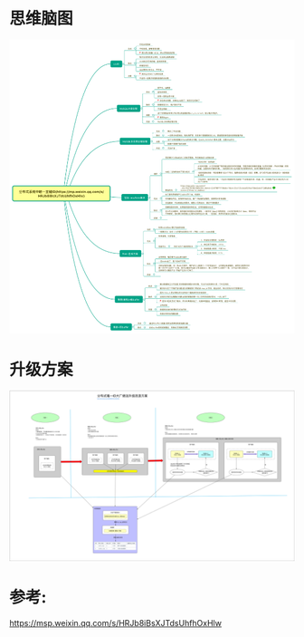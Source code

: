 # 思维脑图
![](分布式系统中唯一主键.png)
# 升级方案
![](美团分布式唯一ID方案.png)
# 参考:
https://msp.weixin.qq.com/s/HRJb8iBsXJTdsUhfhOxHlw
